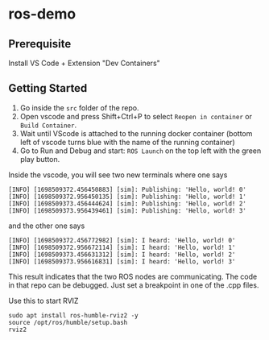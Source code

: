 # ros-demo

## Prerequisite

Install VS Code + Extension "Dev Containers"

## Getting Started

1. Go inside the `src` folder of the repo.
2. Open vscode and press Shift+Ctrl+P to select `Reopen in container` or `Build Container`.
3. Wait until VScode is attached to the running docker container (bottom left of vscode turns blue with the name of the running container)
4. Go to Run and Debug and start: `ROS Launch` on the top left with the green play button.

Inside the vscode, you will see two new terminals where one says

```
[INFO] [1698509372.456450883] [sim]: Publishing: 'Hello, world! 0'
[INFO] [1698509372.956450135] [sim]: Publishing: 'Hello, world! 1'
[INFO] [1698509373.456444624] [sim]: Publishing: 'Hello, world! 2'
[INFO] [1698509373.956439461] [sim]: Publishing: 'Hello, world! 3'
```
and the other one says

```
[INFO] [1698509372.456772982] [sim]: I heard: 'Hello, world! 0'
[INFO] [1698509372.956672114] [sim]: I heard: 'Hello, world! 1'
[INFO] [1698509373.456631312] [sim]: I heard: 'Hello, world! 2'
[INFO] [1698509373.956616831] [sim]: I heard: 'Hello, world! 3'
```

This result indicates that the two ROS nodes are communicating. The code in that repo can be debugged. 
Just set a breakpoint in one of the .cpp files.

Use this to start RVIZ
```
sudo apt install ros-humble-rviz2 -y
source /opt/ros/humble/setup.bash
rviz2
```
